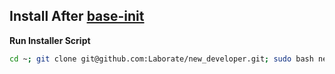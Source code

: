 Install After [base-init](https://github.com/Laborate/base-init)
-----------------------------------------------------------------
**Run Installer Script**
```bash
cd ~; git clone git@github.com:Laborate/new_developer.git; sudo bash new_developer/init.sh;
```
